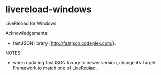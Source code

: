 livereload-windows
==================

LiveReload for Windows



Acknowledgements:
- fastJSON library (http://fastjson.codeplex.com/).


NOTES:
- when updating fastJSON livrary to newer version, change its Target Framework to match one of LiveReolad.
